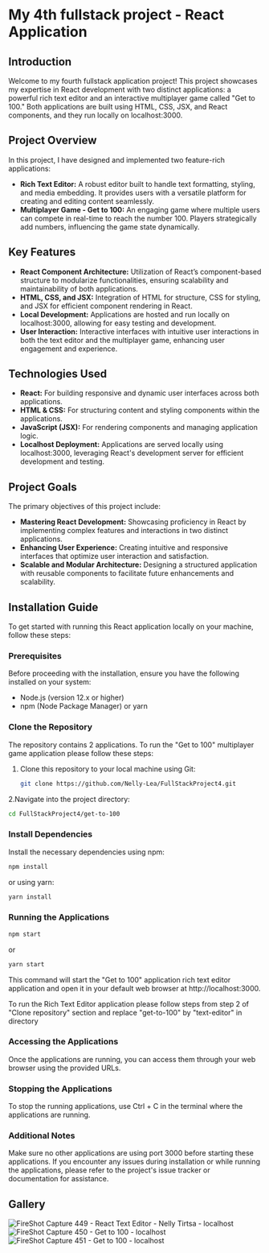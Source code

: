 # My 4th fullstack project - React Application

## Introduction

Welcome to my fourth fullstack application project! This project showcases my expertise in React development with two distinct applications: a powerful rich text editor and an interactive multiplayer game called "Get to 100." Both applications are built using HTML, CSS, JSX, and React components, and they run locally on localhost:3000.

## Project Overview

In this project, I have designed and implemented two feature-rich applications:
- **Rich Text Editor:** A robust editor built to handle text formatting, styling, and media embedding. It provides users with a versatile platform for creating and editing content seamlessly.
- **Multiplayer Game - Get to 100:** An engaging game where multiple users can compete in real-time to reach the number 100. Players strategically add numbers, influencing the game state dynamically.

## Key Features

- **React Component Architecture:** Utilization of React’s component-based structure to modularize functionalities, ensuring scalability and maintainability of both applications.
- **HTML, CSS, and JSX:** Integration of HTML for structure, CSS for styling, and JSX for efficient component rendering in React.
- **Local Development:** Applications are hosted and run locally on localhost:3000, allowing for easy testing and development.
- **User Interaction:** Interactive interfaces with intuitive user interactions in both the text editor and the multiplayer game, enhancing user engagement and experience.

## Technologies Used
- **React:** For building responsive and dynamic user interfaces across both applications.
- **HTML & CSS:** For structuring content and styling components within the applications.
- **JavaScript (JSX):** For rendering components and managing application logic.
- **Localhost Deployment:** Applications are served locally using localhost:3000, leveraging React's development server for efficient development and testing.

## Project Goals
The primary objectives of this project include:
- **Mastering React Development:** Showcasing proficiency in React by implementing complex features and interactions in two distinct applications.
- **Enhancing User Experience:** Creating intuitive and responsive interfaces that optimize user interaction and satisfaction.
- **Scalable and Modular Architecture:** Designing a structured application with reusable components to facilitate future enhancements and scalability.

## Installation Guide

To get started with running this React application locally on your machine, follow these steps:

### Prerequisites

Before proceeding with the installation, ensure you have the following installed on your system:
- Node.js (version 12.x or higher)
- npm (Node Package Manager) or yarn

### Clone the Repository

The repository contains 2 applications. To run the "Get to 100" multiplayer game application please follow these steps:
1. Clone this repository to your local machine using Git:

   ```sh
   git clone https://github.com/Nelly-Lea/FullStackProject4.git
   ```
2.Navigate into the project directory:

```sh
cd FullStackProject4/get-to-100
```

### Install Dependencies
Install the necessary dependencies using npm:

```sh
npm install
```
or using yarn:
```sh
yarn install
```

### Running the Applications

```sh
npm start
```
or
```sh
yarn start
```
This command will start the "Get to 100" application rich text editor application and open it in your default web browser at http://localhost:3000.

To run the Rich Text Editor application please follow steps from step 2 of "Clone repository" section and replace "get-to-100" by "text-editor" in directory

### Accessing the Applications
Once the applications are running, you can access them through your web browser using the provided URLs.

### Stopping the Applications
To stop the running applications, use Ctrl + C in the terminal where the applications are running.

### Additional Notes
Make sure no other applications are using port 3000 before starting these applications.
If you encounter any issues during installation or while running the applications, please refer to the project's issue tracker or documentation for assistance.

## Gallery
![FireShot Capture 449 - React Text Editor - Nelly   Tirtsa - localhost](https://github.com/Nelly-Lea/FullStackProject4/assets/37661158/ba4feae1-4699-43a1-9968-306009d5a634)
![FireShot Capture 450 - Get to 100 - localhost](https://github.com/Nelly-Lea/FullStackProject4/assets/37661158/3142dd8f-f2e3-4f71-8846-3ddaa32318ea)
![FireShot Capture 451 - Get to 100 - localhost](https://github.com/Nelly-Lea/FullStackProject4/assets/37661158/c5c5f760-a5d5-4796-83f7-00500e0dc998)
